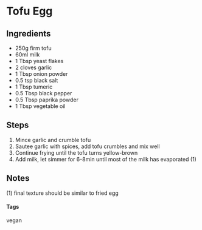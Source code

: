 # Tofu Egg

## Ingredients

* 250g firm tofu
* 60ml milk
* 1 Tbsp yeast flakes
* 2 cloves garlic
* 1 Tbsp onion powder 
* 0.5 tsp black salt 
* 1 Tbsp tumeric
* 0.5 Tbsp black pepper
* 0.5 Tbsp paprika powder
* 1 Tbsp vegetable oil

## Steps

1. Mince garlic and crumble tofu
2. Sautee garlic with spices, add tofu crumbles and mix well
3. Continue frying until the tofu turns yellow-brown
4. Add milk, let simmer for 6-8min until most of the milk has evaporated (1)

## Notes

(1) final texture should be similar to fried egg

#### Tags
vegan
